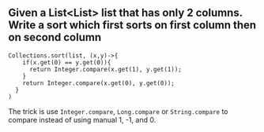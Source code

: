 ## Given a List<List<Integer>> list that has only 2 columns. Write a sort which first sorts on first column then on second column
```
Collections.sort(list, (x,y)->{
    if(x.get(0) == y.get(0)){
      return Integer.compare(x.get(1), y.get(1));
    }
    return Integer.compare(x.get(0), y.get(0));
  }
)
```
The trick is use `Integer.compare`, `Long.compare` or `String.compare` to compare instead of using manual 1, -1, and 0.

